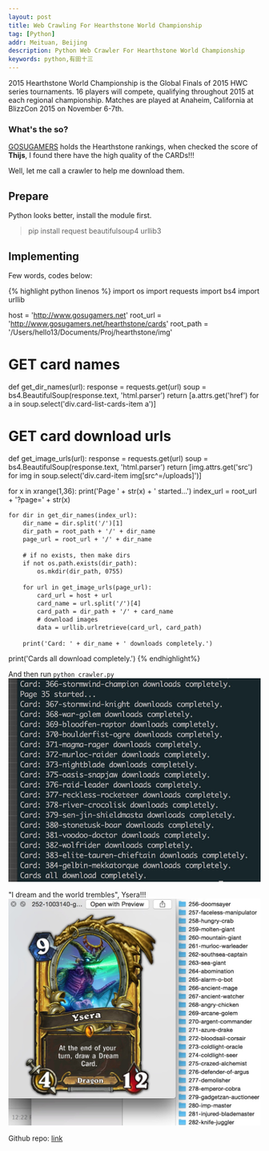 ```yaml
---
layout: post
title: Web Crawling For Hearthstone World Championship
tag: [Python]
addr: Meituan, Beijing
description: Python Web Crawler For Hearthstone World Championship
keywords: python,有田十三
---
```


2015 Hearthstone World Championship is the Global Finals of 2015 HWC series tournaments. 16 players will compete, qualifying throughout 2015 at each regional championship. Matches are played at Anaheim, California at BlizzCon 2015 on November 6-7th.

<!--more-->

### What's the so?

[GOSUGAMERS](http://www.gosugamers.net/hearthstone/rankings) holds the Hearthstone rankings, when checked the score of __Thijs__, I found there have the high quality of the CARDs!!!

Well, let me call a crawler to help me download them.

## Prepare

Python looks better, install the module first.

> pip install request beautifulsoup4 urllib3

## Implementing

Few words, codes below:

{% highlight python linenos %}
import os
import requests
import bs4
import urllib

host = 'http://www.gosugamers.net'
root_url = 'http://www.gosugamers.net/hearthstone/cards'
root_path = '/Users/hello13/Documents/Proj/hearthstone/img'

# GET card names
def get_dir_names(url):
    response = requests.get(url)
    soup = bs4.BeautifulSoup(response.text, 'html.parser')
    return [a.attrs.get('href') for a in soup.select('div.card-list-cards-item a')]

# GET card download urls
def get_image_urls(url):
    response = requests.get(url)
    soup = bs4.BeautifulSoup(response.text, 'html.parser')
    return [img.attrs.get('src') for img in soup.select('div.card-item img[src^=/uploads]')]

for x in xrange(1,36):
    print('Page ' + str(x) + ' started...')
    index_url = root_url + '?page=' + str(x)

    for dir in get_dir_names(index_url):
        dir_name = dir.split('/')[1]
        dir_path = root_path + '/' + dir_name
        page_url = root_url + '/' + dir_name

        # if no exists, then make dirs
        if not os.path.exists(dir_path):
            os.mkdir(dir_path, 0755)

        for url in get_image_urls(page_url):
            card_url = host + url
            card_name = url.split('/')[4]
            card_path = dir_path + '/' + card_name
            # download images
            data = urllib.urlretrieve(card_url, card_path)

        print('Card: ' + dir_name + ' downloads completely.')

print('Cards all download completely.')
{% endhighlight%}

And then run `python crawler.py`
![img](/static/img/post/crawler-2.png)

"I dream and the world trembles", Ysera!!!
![img](/static/img/post/crawler-1.png)

Github repo: [link](https://github.com/yooungt13/yooungt13.github.com/blob/master/bin/crawler.py)

